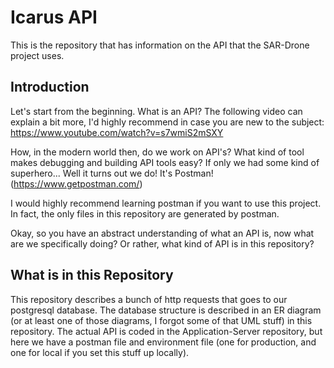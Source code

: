 # Icarus API
This is the repository that has information on the API that the SAR-Drone project uses.


## Introduction

Let's start from the beginning. What is an API? The following video can explain a bit more, I'd highly recommend in case you are new to the subject: https://www.youtube.com/watch?v=s7wmiS2mSXY

How, in the modern world then, do we work on API's? What kind of tool makes debugging and building API tools easy? If only we had some kind of superhero...
Well it turns out we do! It's Postman! (https://www.getpostman.com/)

I would highly recommend learning postman if you want to use this project. In fact, the only files in this repository are generated by postman.

Okay, so you have an abstract understanding of what an API is, now what are we specifically doing? Or rather, what kind of API is in this repository?

## What is in this Repository

This repository describes a bunch of http requests that goes to our postgresql database. The database structure is described in an ER diagram (or at least one of those diagrams, I forgot some of that UML stuff) in this repository. The actual API is coded in the Application-Server repository, but here we have a postman file and environment file (one for production, and one for local if you set this stuff up locally).
